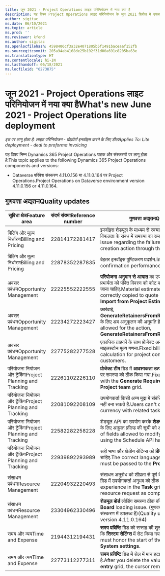 ```yaml
---
title: जून 2021 - Project Operations लाइट परिनियोजन में नया क्या है
description: यह विषय Project Operations लाइट परिनियोजन के जून 2021 रिलीज़ में उपलब्ध गुणवत्ता अद्यतन के बारे में जानकारी प्रदान करता है.
author: sigitac
ms.date: 06/10/2021
ms.topic: article
ms.prod: ''
ms.reviewer: kfend
ms.author: sigitac
ms.openlocfilehash: 4598406cf3a32e4071805b5f1491baceaaf152fb
ms.sourcegitcommit: 205a94ab4168de25b102f31d00a691c8205ba63e
ms.translationtype: HT
ms.contentlocale: hi-IN
ms.lasthandoff: 06/18/2021
ms.locfileid: "6273875"
---
```

# <a name="whats-new-june-2021---project-operations-lite-deployment"></a><span data-ttu-id="d9824-103">जून 2021 - Project Operations लाइट परिनियोजन में नया क्या है</span><span class="sxs-lookup"><span data-stu-id="d9824-103">What's new June 2021 - Project Operations lite deployment</span></span>

<span data-ttu-id="d9824-104">_इस पर लागू होता है: लाइट परिनियोजन - प्रोफ़ॉर्मा इनवॉइस करने के लिए डील_</span><span class="sxs-lookup"><span data-stu-id="d9824-104">_Applies To: Lite deployment - deal to proforma invoicing_</span></span>

<span data-ttu-id="d9824-105">यह विषय निम्न Dynamics 365 Project Operations घटक और संस्करणों पर लागू होता है:</span><span class="sxs-lookup"><span data-stu-id="d9824-105">This topic applies to the following Dynamics 365 Project Operations components and versions:</span></span>

  - <span data-ttu-id="d9824-106">Dataverse परिवेश संस्करण 4.11.0.156 या 4.11.0.164 पर Project Operations.</span><span class="sxs-lookup"><span data-stu-id="d9824-106">Project Operations on Dataverse environment version 4.11.0.156 or 4.11.0.164.</span></span>

## <a name="quality-updates"></a><span data-ttu-id="d9824-107">गुणवत्ता अद्यतन</span><span class="sxs-lookup"><span data-stu-id="d9824-107">Quality updates</span></span>

| <span data-ttu-id="d9824-108">**सुविधा क्षेत्र**</span><span class="sxs-lookup"><span data-stu-id="d9824-108">**Feature area**</span></span> | <span data-ttu-id="d9824-109">**संदर्भ संख्या**</span><span class="sxs-lookup"><span data-stu-id="d9824-109">**Reference number**</span></span> | <span data-ttu-id="d9824-110">**गुणवत्ता अद्यतन**</span><span class="sxs-lookup"><span data-stu-id="d9824-110">**Quality update**</span></span> |
| --- | --- | --- |
| <span data-ttu-id="d9824-111">बिलिंग और मूल्य निर्धारण</span><span class="sxs-lookup"><span data-stu-id="d9824-111">Billing and Pricing</span></span> | <span data-ttu-id="d9824-112">2281417</span><span class="sxs-lookup"><span data-stu-id="d9824-112">2281417</span></span> | <span data-ttu-id="d9824-113">इनवॉइस शेड्यूल के माध्यम से स्वचालित इनवॉइस निर्माण कार्रवाई की विफलता के संबंध में समस्या का समाधान किया गया.</span><span class="sxs-lookup"><span data-stu-id="d9824-113">Fixed the issue regarding the failure of the automatic invoice creation action through the invoice schedule.</span></span> |
| <span data-ttu-id="d9824-114">बिलिंग और मूल्य निर्धारण</span><span class="sxs-lookup"><span data-stu-id="d9824-114">Billing and Pricing</span></span> | <span data-ttu-id="d9824-115">2287835</span><span class="sxs-lookup"><span data-stu-id="d9824-115">2287835</span></span> |   <span data-ttu-id="d9824-116">बेहतर इनवॉइस पुष्टिकरण प्रदर्शन.</span><span class="sxs-lookup"><span data-stu-id="d9824-116">Improved invoice confirmation performance.</span></span> |
| <span data-ttu-id="d9824-117">अवसर प्रबंधन</span><span class="sxs-lookup"><span data-stu-id="d9824-117">Opportunity Management</span></span> | <span data-ttu-id="d9824-118">2222555</span><span class="sxs-lookup"><span data-stu-id="d9824-118">2222555</span></span> | <span data-ttu-id="d9824-119">**परियोजना अनुमान से आयात** का उपयोग करते समय सामग्री अनुमान प्रभार्यता को पंक्ति विवरण को कोट करने के लिए सही ढंग से कॉपी किया जाना चाहिए.</span><span class="sxs-lookup"><span data-stu-id="d9824-119">Material estimates chargeability must be correctly copied to quote line details when using **Import from Project Estimation**.</span></span> |
| <span data-ttu-id="d9824-120">अवसर प्रबंधन</span><span class="sxs-lookup"><span data-stu-id="d9824-120">Opportunity Management</span></span> | <span data-ttu-id="d9824-121">2223427</span><span class="sxs-lookup"><span data-stu-id="d9824-121">2223427</span></span> | <span data-ttu-id="d9824-122">कार्रवाई, **GenerateRetainersFromRetainerScheduleOptions** के लिए अब अनुकूलन की अनुमति है.</span><span class="sxs-lookup"><span data-stu-id="d9824-122">Customizations are now allowed for the action, **GenerateRetainersFromRetainerScheduleOptions**.</span></span> |
| <span data-ttu-id="d9824-123">अवसर प्रबंधन</span><span class="sxs-lookup"><span data-stu-id="d9824-123">Opportunity Management</span></span> | <span data-ttu-id="d9824-124">2277528</span><span class="sxs-lookup"><span data-stu-id="d9824-124">2277528</span></span> | <span data-ttu-id="d9824-125">एकाधिक ग्राहकों के साथ प्रोजेक्ट अनुबंध लाइनों के लिए निश्चित बिलिंग माइलस्टोन मूल्य गणना.</span><span class="sxs-lookup"><span data-stu-id="d9824-125">Fixed billing milestone value calculation for project contract lines with multiple customers.</span></span> |
| <span data-ttu-id="d9824-126">परियोजना नियोजन और ट्रैकिंग</span><span class="sxs-lookup"><span data-stu-id="d9824-126">Project Planning and Tracking</span></span> | <span data-ttu-id="d9824-127">2226110</span><span class="sxs-lookup"><span data-stu-id="d9824-127">2226110</span></span> | <span data-ttu-id="d9824-128">**प्रोजेक्ट टीम** ग्रिड में **आवश्यकता उत्पन्न करें** फ़ंक्शन के साथ समय समय पर समस्या को ठीक किया गया.</span><span class="sxs-lookup"><span data-stu-id="d9824-128">Fixed the intermittent issue with the **Generate Requirement** function in the **Project team** grid.</span></span> |
| <span data-ttu-id="d9824-129">परियोजना नियोजन और ट्रैकिंग</span><span class="sxs-lookup"><span data-stu-id="d9824-129">Project Planning and Tracking</span></span> | <span data-ttu-id="d9824-130">2208109</span><span class="sxs-lookup"><span data-stu-id="d9824-130">2208109</span></span> | <span data-ttu-id="d9824-131">उपयोगकर्ता किसी अन्य मुद्रा में संबंधित कार्यों के साथ मुद्रा में प्रोजेक्ट नहीं बना सकते हैं.</span><span class="sxs-lookup"><span data-stu-id="d9824-131">Users can't create a project in one currency with related tasks in another currency.</span></span> |
| <span data-ttu-id="d9824-132">परियोजना नियोजन और ट्रैकिंग</span><span class="sxs-lookup"><span data-stu-id="d9824-132">Project Planning and Tracking</span></span> | <span data-ttu-id="d9824-133">2258228</span><span class="sxs-lookup"><span data-stu-id="d9824-133">2258228</span></span> | <span data-ttu-id="d9824-134">शेड्यूल API का उपयोग करके **शेड्यूलिंग** निकायों के साथ संशोधित होने के लिए अनुमत फ़ील्ड की सूची को अद्यतित कर दिया गया है.</span><span class="sxs-lookup"><span data-stu-id="d9824-134">The list of fields allowed to modify with **Scheduling** entities using the Schedule API has been updated.</span></span> |
| <span data-ttu-id="d9824-135">परियोजना नियोजन और ट्रैकिंग</span><span class="sxs-lookup"><span data-stu-id="d9824-135">Project Planning and Tracking</span></span> | <span data-ttu-id="d9824-136">2293989</span><span class="sxs-lookup"><span data-stu-id="d9824-136">2293989</span></span> | <span data-ttu-id="d9824-137">सही भाषा और क्षेत्रीय सेटिंग्स को **प्रोजेक्ट कार्य** ग्रिड पर पास किया जाना चाहिए.</span><span class="sxs-lookup"><span data-stu-id="d9824-137">The correct language and regional settings must be passed to the **Project Tasks** grid.</span></span>|
| <span data-ttu-id="d9824-138">संसाधन प्रबंधन</span><span class="sxs-lookup"><span data-stu-id="d9824-138">Resource Management</span></span> | <span data-ttu-id="d9824-139">2220493</span><span class="sxs-lookup"><span data-stu-id="d9824-139">2220493</span></span> | <span data-ttu-id="d9824-140">संसाधन अनुरोध को शीघ्रता से पूर्ण के रूप में चिह्नित करते समय **कार्य** ग्रिड में उपयोगकर्ता अनुभव को ठीक किया गया.</span><span class="sxs-lookup"><span data-stu-id="d9824-140">Fixed the user experience in the **Task** grid when quickly marking a resource request as complete.</span></span> |
| <span data-ttu-id="d9824-141">संसाधन प्रबंधन</span><span class="sxs-lookup"><span data-stu-id="d9824-141">Resource Management</span></span> | <span data-ttu-id="d9824-142">2330496</span><span class="sxs-lookup"><span data-stu-id="d9824-142">2330496</span></span> | <span data-ttu-id="d9824-143">**शेड्यूल बोर्ड** लोडिंग समस्या ठीक की गई.</span><span class="sxs-lookup"><span data-stu-id="d9824-143">Fixed the **Schedule Board** loading issue.</span></span> <span data-ttu-id="d9824-144">(गुणवत्ता अद्यतन 4.11.0.164 संस्करण में उपलब्ध है)</span><span class="sxs-lookup"><span data-stu-id="d9824-144">(Quality update is available in version 4.11.0.164)</span></span> |
| <span data-ttu-id="d9824-145">समय और व्यय</span><span class="sxs-lookup"><span data-stu-id="d9824-145">Time and Expense</span></span> | <span data-ttu-id="d9824-146">2194431</span><span class="sxs-lookup"><span data-stu-id="d9824-146">2194431</span></span> | <span data-ttu-id="d9824-147">**समय प्रविष्टि** ग्रिड को सप्ताह की शुरुआत का सम्मान करना चाहिए, जैसा कि **सिस्टम सेटिंग्स** में सेट किया गया है.</span><span class="sxs-lookup"><span data-stu-id="d9824-147">The **Time entry** grid must honor the start of the week as set in the **System settings**.</span></span> |
| <span data-ttu-id="d9824-148">समय और व्यय</span><span class="sxs-lookup"><span data-stu-id="d9824-148">Time and Expense</span></span> | <span data-ttu-id="d9824-149">2277311</span><span class="sxs-lookup"><span data-stu-id="d9824-149">2277311</span></span> | <span data-ttu-id="d9824-150">**समय प्रविष्टि** ग्रिड में सेल में मान हटाने के बाद, कर्सर ग्रिड में रहता है.</span><span class="sxs-lookup"><span data-stu-id="d9824-150">After you delete the value in a cell in the **Time entry** grid, the cursor remains in the grid.</span></span> |
